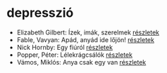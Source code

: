 # depresszió

- Elizabeth Gilbert: Ízek, imák, szerelmek [részletek](_details/%7Bopf.creator%7D.md#id_802)
- Fable, Vavyan: Apád, anyád ide lőjön! [részletek](_details/%7Bopf.creator%7D.md#id_179)
- Nick Hornby: Egy fiúról [részletek](_details/%7Bopf.creator%7D.md#id_707)
- Popper, Péter: Lélekrágcsálók [részletek](_details/%7Bopf.creator%7D.md#id_763)
- Vámos, Miklós: Anya csak egy van [részletek](_details/%7Bopf.creator%7D.md#id_603)
